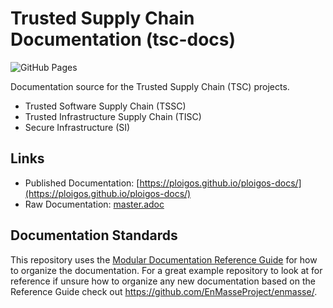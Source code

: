 

# Trusted Supply Chain Documentation (tsc-docs)

![GitHub Pages](https://github.com/rhtconsulting/tsc-docs/workflows/GitHub%20Pages/badge.svg?branch=master&event=push)

Documentation source for the Trusted  Supply Chain (TSC) projects.
* Trusted Software Supply Chain (TSSC)
* Trusted Infrastructure Supply Chain (TISC)
* Secure Infrastructure (SI)

## Links
* Published Documentation: [https://ploigos.github.io/ploigos-docs/](https://ploigos.github.io/ploigos-docs/)
* Raw Documentation: [master.adoc](master.adoc)

## Documentation Standards

This repository uses the [Modular Documentation Reference Guide](https://redhat-documentation.github.io/modular-docs/) for how to organize the documentation. For a great example repository to look at for reference if unsure how to organize any new documentation based on the Reference Guide check out https://github.com/EnMasseProject/enmasse/.
